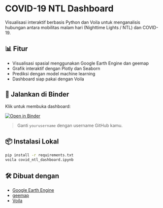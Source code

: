 # COVID-19 NTL Dashboard

Visualisasi interaktif berbasis Python dan Voila untuk menganalisis hubungan antara mobilitas malam hari (Nighttime Lights / NTL) dan COVID-19.

## 📊 Fitur
- Visualisasi spasial menggunakan Google Earth Engine dan geemap
- Grafik interaktif dengan Plotly dan Seaborn
- Prediksi dengan model machine learning
- Dashboard siap pakai dengan Voila

## 🚀 Jalankan di Binder

Klik untuk membuka dashboard:

[![Open in Binder](https://mybinder.org/badge_logo.svg)](https://mybinder.org/v2/gh/yourusername/covid-ntl-dashboard/main?urlpath=voila%2Frender%2Fcovid_ntl_dashboard.ipynb)

> Ganti `yourusername` dengan username GitHub kamu.

## 📦 Instalasi Lokal

```bash
pip install -r requirements.txt
voila covid_ntl_dashboard.ipynb
```

## 🛠️ Dibuat dengan
- [Google Earth Engine](https://earthengine.google.com/)
- [geemap](https://geemap.org/)
- [Voila](https://voila.readthedocs.io/)
